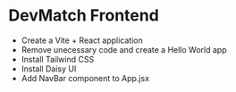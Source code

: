 # DevMatch Frontend

- Create a Vite + React application
- Remove unecessary code and create a Hello World app
- Install Tailwind CSS
- Install Daisy UI
- Add NavBar component to App.jsx
